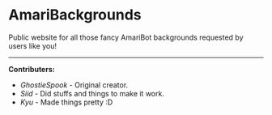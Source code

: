 # AmariBackgrounds
Public website for all those fancy AmariBot backgrounds requested by users like you!

------

**Contributers:**

- *GhostieSpook* - Original creator.
- *Siid* - Did stuffs and things to make it work.
- *Kyu* - Made things pretty :D